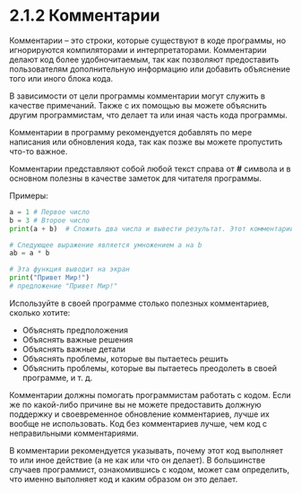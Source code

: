 # 2.1.2 Комментарии

Комментарии – это строки, которые существуют в коде программы, но игнорируются компиляторами и интерпретаторами. Комментарии делают код более удобночитаемым, так как позволяют предоставить пользователям дополнительную информацию или добавить объяснение того или иного блока кода.

В зависимости от цели программы комментарии могут служить в качестве примечаний. Также с их помощью вы можете объяснить другим программистам, что делает та или иная часть кода программы.

Комментарии в программу рекомендуется добавлять по мере написания или обновления кода, так как позже вы можете пропустить что-то важное.

Комментарии представляют собой любой текст справа от **\#** символа и в основном полезны в качестве заметок для читателя программы.

Примеры:

```py
a = 1 # Первое число
b = 3 # Второе число
print(a + b)  # Сложить два числа и вывести результат. Этот комментарий не появится в консоли вывода.
```

```py
# Следующее выражение является умножением a на b
ab = a * b
```

```py
# Эта функция выводит на экран
print("Привет Мир!")
# предложение "Привет Мир!"
```

Используйте в своей программе столько полезных комментариев, сколько хотите:

* Объяснять предположения
* Объяснять важные решения
* Объяснять важные детали
* Объяснять проблемы, которые вы пытаетесь решить
* Объяснить проблемы, которые вы пытаетесь преодолеть в своей программе, и т. д.

Комментарии должны помогать программистам работать с кодом. Если же по какой-либо причине вы не можете предоставить должную поддержку и своевременное обновление комментариев, лучше их вообще не использовать. Код без комментариев лучше, чем код с неправильными комментариями.

В комментарии рекомендуется указывать, почему этот код выполняет то или иное действие \(а не как или что он делает\). В большинстве случаев программист, ознакомившись с кодом, может сам определить, что именно выполняет код и каким образом он это делает.

